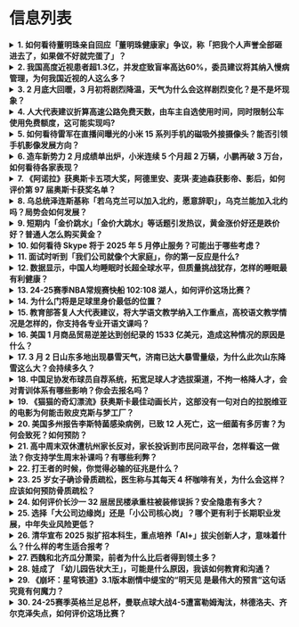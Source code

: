 # 信息列表

<details>
<summary><b>1. 如何看待董明珠亲自回应「董明珠健康家」争议，称「把我个人声誉全部砸进去了，如果做不好就完蛋了」？</b></summary>

- **地址**: [传送门](https://www.zhihu.com/question/13855818148)
- **热度**: 779 万热度
- **摘抄**: 近日，格力电器宣布推出全新战略品牌“董明珠健康家”，并在全国范围内陆续启动专卖店...

<img src="https://pica.zhimg.com/80/v2-0462fdd80fca08f152537348467f1183_1440w.webp?source=1def8aca" alt="略缩图" width="200" />
</details>

<details>
<summary><b>2. 我国高度近视患者超1.3亿，并发症致盲率高达60%，委员建议将其纳入慢病管理，为何我国近视的人这么多？</b></summary>

- **地址**: [传送门](https://www.zhihu.com/question/13702420558)
- **热度**: 462 万热度
- **摘抄**: 高度近视具有典型慢性病特征——病程不可逆、并发症累积、需终身管理。在一线调研中，...

<img src="https://picx.zhimg.com/80/v2-d7ae0982811ac387dff3f3f505c927c2_1440w.webp?source=1def8aca" alt="略缩图" width="200" />
</details>

<details>
<summary><b>3. 2 月底大回暖，3 月初将剧烈降温，天气为什么会这样剧烈变化？是不是坏现象？</b></summary>

- **地址**: [传送门](https://www.zhihu.com/question/13616746035)
- **热度**: 426 万热度
- **摘抄**: 中央气象台预报，26日我国大部分地区会持续回暖，部分地区日平均气温将上升10℃以...

<img src="https://picx.zhimg.com/80/v2-048aeff943dbbdaf0440c80f0104c2f6_1440w.webp?source=1def8aca" alt="略缩图" width="200" />
</details>

<details>
<summary><b>4. 人大代表建议折算高速公路免费天数，由车主自选使用时间，同时限制公车使用免费额度，这可能实现吗?</b></summary>

- **地址**: [传送门](https://www.zhihu.com/question/13760563100)
- **热度**: 419 万热度
- **摘抄**: 2025年全国两会召开在即，全国人大代表、国网泰兴市供电公司职员张强，拟提交《关...

<img src="https://picx.zhimg.com/80/v2-1e6f06f6051b5438573a9da0356b9d3a_1440w.webp?source=1def8aca" alt="略缩图" width="200" />
</details>

<details>
<summary><b>5. 如何看待雷军在直播间曝光的小米 15 系列手机的磁吸外接摄像头？能否引领手机影像发展方向？</b></summary>

- **地址**: [传送门](https://www.zhihu.com/question/13869729219)
- **热度**: 235 万热度
- **摘抄**: 3 月 2 日，雷总在直播间曝光小米相机部预研的「可换镜头手机」，其被命名为“小...

<img src="https://pica.zhimg.com/80/v2-e8dc2779a87a4f9f66ddd7c20787480a_1440w.webp?source=1def8aca" alt="略缩图" width="200" />
</details>

<details>
<summary><b>6. 造车新势力 2 月成绩单出炉，小米连续 5 个月超 2 万辆，小鹏再破 3 万台，如何看待各家表现？</b></summary>

- **地址**: [传送门](https://www.zhihu.com/question/13755476662)
- **热度**: 204 万热度
- **摘抄**: 2025年3月1日，各大车企纷纷公布上个月的销量成绩单。 小鹏汽车发文称，202...

<img src="https://pic2.zhimg.com/50/v2-237b2a8df027f29cf3ab84acca15a6eb_b.jpg" alt="略缩图" width="200" />
</details>

<details>
<summary><b>7. 《阿诺拉》获奥斯卡五项大奖，阿德里安、麦琪·麦迪森获影帝、影后，如何评价第 97 届奥斯卡获奖名单？</b></summary>

- **地址**: [传送门](https://www.zhihu.com/question/13639482106)
- **热度**: 187 万热度
- **摘抄**: 完整获奖名单： 最佳影片：《阿诺拉》 最佳女主角：米奇·麦迪森《阿诺拉》 最佳男...

<img src="https://pic3.zhimg.com/50/v2-157d760aa190b27e055a2356a9cebe5c_b.jpg" alt="略缩图" width="200" />
</details>

<details>
<summary><b>8. 乌总统泽连斯基称「若乌克兰可以加入北约，愿意辞职」，乌克兰能加入北约吗？局势会如何发展？</b></summary>

- **地址**: [传送门](https://www.zhihu.com/question/13888453008)
- **热度**: 171 万热度
- **摘抄**: 当地时间3月2日，正在访问英国的乌克兰总统泽连斯基在接受采访时表示，若乌克兰可以...

<img src="https://pic2.zhimg.com/v2-65087c54302f963ce15186a47c74a791_1440w.jpg" alt="略缩图" width="200" />
</details>

<details>
<summary><b>9. 短期内「金价跳水」「金价大跳水」等话题引发热议，黄金涨价好还是跌价好？普通人怎么购买黄金？</b></summary>

- **地址**: [传送门](https://www.zhihu.com/question/13699636148)
- **热度**: 156 万热度
- **摘抄**: 近日，黄金价格出现大幅震荡。 年前金价持续上涨时，网络上都流传着“中国人买涨不买...

<img src="https://pic1.zhimg.com/70/v2-92a537eb8650dd76dd075001bcfaf20b_1440w.avis?source=172ae18b&biz_tag=Post" alt="略缩图" width="200" />
</details>

<details>
<summary><b>10. 如何看待 Skype 将于 2025 年 5 月停止服务？可能出于哪些考虑？</b></summary>

- **地址**: [传送门](https://www.zhihu.com/question/13697633888)
- **热度**: 146 万热度
- **摘抄**: 微软于2025年2月28日宣布Skype将于当年5月停运，并建议用户迁移至Mic...

<img src="https://pic1.zhimg.com/80/v2-212b078ac193a913dd11eed7beb5021b_1440w.webp?source=1def8aca" alt="略缩图" width="200" />
</details>

<details>
<summary><b>11. 面试时听到「我们公司就像个大家庭」，你的第一反应是什么?</b></summary>

- **地址**: [传送门](https://www.zhihu.com/question/13789504379)
- **热度**: 136 万热度
- **摘抄**: 

<img src="https://picx.zhimg.com/50/v2-a398cd09b1a5ed6b468abb3df96ab4d9_b.jpg" alt="略缩图" width="200" />
</details>

<details>
<summary><b>12. 数据显示，中国人均睡眠时长超全球水平，但质量挑战犹存，怎样的睡眠最有利健康？</b></summary>

- **地址**: [传送门](https://www.zhihu.com/question/13764058142)
- **热度**: 122 万热度
- **摘抄**: 瑞思迈2025年全球睡眠调查数据显示，中国受访者的睡眠状况在全球范围内表现良好，...

<img src="https://pic1.zhimg.com/80/v2-43a553463cdb5970151a341bbc6ba1d3_1440w.png" alt="略缩图" width="200" />
</details>

<details>
<summary><b>13. 24-25赛季NBA常规赛快船 102:108 湖人，如何评价这场比赛？</b></summary>

- **地址**: [传送门](https://www.zhihu.com/question/13902542414)
- **热度**: 93 万热度
- **摘抄**: 

<img src="https://pic2.zhimg.com/50/v2-654ee22ff54a261ea0caec70bd1b8729_b.jpg" alt="略缩图" width="200" />
</details>

<details>
<summary><b>14. 为什么门将是足球里身价最低的位置？</b></summary>

- **地址**: [传送门](https://www.zhihu.com/question/13800610568)
- **热度**: 76 万热度
- **摘抄**: 

<img src="https://picx.zhimg.com/50/v2-b892168ab406c1e5b8c68963f7f43aed_b.jpg" alt="略缩图" width="200" />
</details>

<details>
<summary><b>15. 教育部答复人大代表建议，将大学语文教学纳入工作重点，高校语文教学情况是怎样的，你支持各专业开语文课吗？</b></summary>

- **地址**: [传送门](https://www.zhihu.com/question/13901797906)
- **热度**: 53 万热度
- **摘抄**: “通过对全国93所高校558个专业的调查发现，超过一半专业没有开设《大学语文》，...

<img src="https://pic2.zhimg.com/v2-4831c92c177c961455c981f5bd654079_1440w.jpg" alt="略缩图" width="200" />
</details>

<details>
<summary><b>16. 美国 1 月商品贸易逆差达到创纪录的 1533 亿美元，造成这种情况的原因是什么？</b></summary>

- **地址**: [传送门](https://www.zhihu.com/question/13714955495)
- **热度**: 52 万热度
- **摘抄**: 美国普查局2月28日发布的数据显示，1月份商品贸易逆差初值从前一个月的1,220...

<img src="https://pic1.zhimg.com/50/v2-233f4dd3881b7475c8bf9e467fd3b442_b.jpg" alt="略缩图" width="200" />
</details>

<details>
<summary><b>17. 3 月 2 日山东多地出现暴雪天气，济南已达大暴雪量级，为什么此次山东降雪这么大？会持续多久？</b></summary>

- **地址**: [传送门](https://www.zhihu.com/question/13852440940)
- **热度**: 50 万热度
- **摘抄**: （2日）早上开始，山东多地出现雨雪天气。山东省气象台于3月2日14时30分发布暴...

<img src="https://pic1.zhimg.com/80/v2-21a817207db00f281b74f8cf6b71db82_1440w.png" alt="略缩图" width="200" />
</details>

<details>
<summary><b>18. 中国足协发布球员自荐系统，拓宽足球人才选拔渠道，不拘一格降人才，会对青训体系有哪些影响？你会去报名吗？</b></summary>

- **地址**: [传送门](https://www.zhihu.com/question/13724068626)
- **热度**: 47 万热度
- **摘抄**: 据中国足协消息，2025年3月1日，“中国足协球员自荐系统”在中国足协官网正式上...

<img src="https://pic1.zhimg.com/80/v2-01144795f12527089420564938f1db31_1440w.webp?source=1def8aca" alt="略缩图" width="200" />
</details>

<details>
<summary><b>19. 《猫猫的奇幻漂流》获奥斯卡最佳动画长片，这部没有一句对白的拉脱维亚的电影为何能击败皮克斯与梦工厂？</b></summary>

- **地址**: [传送门](https://www.zhihu.com/question/13891812637)
- **热度**: 44 万热度
- **摘抄**: 击败了梦工厂的《荒野机器人》和皮克斯去年的全球动画电影票房冠军《头脑特工队 2》

<img src="https://picx.zhimg.com/80/v2-7d976027156e75fbba1022e65248e502_1440w.webp?source=1def8aca" alt="略缩图" width="200" />
</details>

<details>
<summary><b>20. 美国多州报告李斯特菌感染病例，已致 12 人死亡，这一细菌有多厉害？为何会致死？如何预防？</b></summary>

- **地址**: [传送门](https://www.zhihu.com/question/13362362082)
- **热度**: 42 万热度
- **摘抄**: 美国疾病控制和预防中心24日发布公报说，美国多个州暴发与能量补充饮品相关的李斯特...

<img src="https://picx.zhimg.com/80/v2-fb29023f9587d735b645c769f6162b13_1440w.webp?source=1def8aca" alt="略缩图" width="200" />
</details>

<details>
<summary><b>21. 高中周末双休遭杭州家长反对，家长投诉到市民问政平台，怎样看这一做法？你支持学生周末补课吗？有哪些利弊？</b></summary>

- **地址**: [传送门](https://www.zhihu.com/question/13889984972)
- **热度**: 39 万热度
- **摘抄**: 潮新闻消息，关于杭城高一、高二推行双休，讨论热度依旧不下。上周双休的第一个周末，...

<img src="https://picx.zhimg.com/80/v2-9d91cbebae48451d2b7a16d9f22206cd_1440w.webp?source=1def8aca" alt="略缩图" width="200" />
</details>

<details>
<summary><b>22. 打王者的时候，你觉得必输的征兆是什么？</b></summary>

- **地址**: [传送门](https://www.zhihu.com/question/12219839145)
- **热度**: 37 万热度
- **摘抄**: 

<img src="https://picx.zhimg.com/80/v2-5233b9ab7e4db7eca5a699eb0706d5c7_1440w.webp?source=1def8aca" alt="略缩图" width="200" />
</details>

<details>
<summary><b>23. 25 岁女子确诊骨质疏松，医生称与其每天 4 杯咖啡有关，为什么会这样？应该如何预防骨质疏松？</b></summary>

- **地址**: [传送门](https://www.zhihu.com/question/13801718916)
- **热度**: 36 万热度
- **摘抄**: 询问中了解到，今年25岁的小张，是一家服装店的老板，由于工作原因，她经常熬夜、晚...

<img src="https://picx.zhimg.com/50/v2-003b2e66f1220e1febfaef056a545809_b.jpg" alt="略缩图" width="200" />
</details>

<details>
<summary><b>24. 如何评价长沙一 32 层居民楼承重柱被装修误拆？安全隐患有多大？</b></summary>

- **地址**: [传送门](https://www.zhihu.com/question/13579960215)
- **热度**: 35 万热度
- **摘抄**: 据媒体报道，湖南长沙，一小区居民楼二楼装修时把承重墙打掉了一半。业主发现，一根承...

<img src="https://picx.zhimg.com/80/v2-e07c43dc60e5a8a3a2218cbd77583cbe_1440w.webp?source=1def8aca" alt="略缩图" width="200" />
</details>

<details>
<summary><b>25. 选择「大公司边缘岗」还是「小公司核心岗」？哪个更有利于长期职业发展，中年失业风险更低？</b></summary>

- **地址**: [传送门](https://www.zhihu.com/question/13658141537)
- **热度**: 32 万热度
- **摘抄**: 

<img src="https://pica.zhimg.com/80/v2-c7729f5de2b0f98f167ea20557fea722_1440w.webp?source=1def8aca" alt="略缩图" width="200" />
</details>

<details>
<summary><b>26. 清华宣布 2025 拟扩招本科生，重点培养「Al+」拔尖创新人才，意味着什么？什么样的考生适合报考？</b></summary>

- **地址**: [传送门](https://www.zhihu.com/question/13834030622)
- **热度**: 28 万热度
- **摘抄**: 记者2日从清华大学获悉，该校决定有序适度扩大本科招生规模，2025年拟增加约15...

<img src="https://picx.zhimg.com/80/v2-c3d4027213dc70b60b40ec1ce00d5e5d_1440w.png" alt="略缩图" width="200" />
</details>

<details>
<summary><b>27. 西魏和北齐瓜分萧梁，前者为什么比后者得到领土多？</b></summary>

- **地址**: [传送门](https://www.zhihu.com/question/619056586)
- **热度**: 27 万热度
- **摘抄**: 瓜分前的萧梁疆域 瓜分后的萧梁疆域

<img src="https://pic1.zhimg.com/50/v2-064b897aca4e02e5aba18ce31d643674_b.jpg" alt="略缩图" width="200" />
</details>

<details>
<summary><b>28. 娃成了 「幼儿园告状大王」，可能是什么原因，我该如何教育和沟通？</b></summary>

- **地址**: [传送门](https://www.zhihu.com/question/13112546820)
- **热度**: 25 万热度
- **摘抄**: 最近老师总找我，说我家娃在幼儿园特爱告状，谁没排队、谁玩具没放好都要报告。说他吧...

<img src="https://pic1.zhimg.com/80/v2-3b0526b5ca60096b544b93b5a38b788e_1440w.webp" alt="略缩图" width="200" />
</details>

<details>
<summary><b>29. 《崩坏：星穹铁道》3.1版本剧情中缇宝的“明天见 是最伟大的预言”这句话究竟有何魔力？</b></summary>

- **地址**: [传送门](https://www.zhihu.com/question/13559422568)
- **热度**: 23 万热度
- **摘抄**: 

<img src="https://pic1.zhimg.com/50/v2-f6c4d02827c133372e54fc0de71fae90_b.jpg" alt="略缩图" width="200" />
</details>

<details>
<summary><b>30. 24-25赛季英格兰足总杯，曼联点球大战4-5遭富勒姆淘汰，林德洛夫、齐尔克泽失点，如何评价这场比赛？</b></summary>

- **地址**: [传送门](https://www.zhihu.com/question/13879233040)
- **热度**: 20 万热度
- **摘抄**: 北京时间00:30，曼联在足总杯1/8决赛迎战富勒姆。上半场霍伊伦抢点打门造险，...

<img src="https://picx.zhimg.com/80/v2-a9633fdfb2de14f9b7a27a7e2cce5ab6_1440w.webp?source=1def8aca" alt="略缩图" width="200" />
</details>

